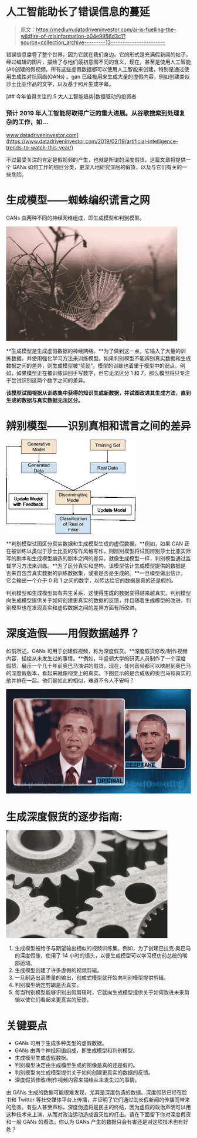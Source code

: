 # 人工智能助长了错误信息的蔓延

> 原文：<https://medium.datadriveninvestor.com/ai-is-fuelling-the-wildfire-of-misinformation-b04e9956d3c1?source=collection_archive---------13----------------------->

错误信息席卷了整个世界，因为它就在我们身边。它的形式是充满假新闻的帖子，经过编辑的图片，描绘了与他们最初意图不同的含义，现在，甚至是使用人工智能(AI)创建的假视频。所有这些虚假数据都可以使用人工智能来创建，特别是通过使用生成性对抗网络(GANs) 。gan 已经被用来生成大量的虚假内容，例如创建类似莎士比亚作品的文字，以及基于照片生成字幕。

[](https://www.datadriveninvestor.com/2019/02/19/artificial-intelligence-trends-to-watch-this-year/) [## 今年值得关注的 5 大人工智能趋势|数据驱动的投资者

### 预计 2019 年人工智能将取得广泛的重大进展。从谷歌搜索到处理复杂的工作，如…

www.datadriveninvestor.com](https://www.datadriveninvestor.com/2019/02/19/artificial-intelligence-trends-to-watch-this-year/) 

不过最受关注的肯定是假视频的产生，也就是所谓的深度假货。这篇文章将提供一个 GANs 如何工作的细目分类，更深入地研究深层的假货，以及与它们有关的一些危险。

# 生成模型——蜘蛛编织谎言之网

GANs 由两种不同的神经网络组成，即生成模型和判别模型。

![](img/b1aa351b3ac764b220f35fbe04e23faf.png)

**生成模型是生成虚假数据的神经网络。**为了做到这一点，它输入了大量的训练数据，并使用强化学习方法来训练模型。如果判别模型不能辨别真实数据和生成数据之间的差异，则生成模型被“奖励”。模型的训练也着重于模型中的弱点。例如，如果模型正在被训练识别手写数字，但它无法区分 1 和 7，那么模型将只专注于尝试识别这两个数字之间的差异。

**该模型试图根据从训练集中获得的知识生成新数据，并试图改进其生成方法，直到生成的数据与真实数据无法区分。**

# 辨别模型——识别真相和谎言之间的差异

![](img/3bc39488f6e14349c909351b69e1f203.png)

**判别模型试图区分真实数据和生成模型生成的虚假数据。**例如，如果 GAN 正在被训练以类似于莎士比亚的写作风格写作，则辨别模型将试图辨别莎士比亚实际写的剧本和生成模型编造的剧本之间的差异。就像生成模型一样，判别模型通过监督学习方法来训练。**为了区分真实和虚构，该模型估计生成模型提供的数据是否来自包含真实数据的训练数据集，或者是否是生成的。**一旦模型做出估计，它会输出一个介于 0 和 1 之间的数字，以传达给它的数据是真的还是假的。

判别模型和生成模型具有共生关系，这使得生成的数据变得越来越真实。判别模型向生成模型提供关于如何创建更真实的数据的反馈，并且随着生成模型的改进，判别模型也在发现真实和虚假数据之间的差异方面有所改进。

# 深度造假——用假数据越界？

如前所述，GANs 可用于创建假视频，称为深度假货。**深度假货修改/制作视频内容，描绘从未发生过的事情。**例如，华盛顿大学的研究人员制作了一个深度假货，展示一个几十年前奥巴马演讲的假货。现在，任何音频都可以映射到奥巴马的深度假版本，看起来就像视觉上的真实。下图显示的是合成版的奥巴马和真实的他并排在一起。他们是如此的相似，难道不令人不安吗？

![](img/b3985e7fcf93ec631e9d2230f2d9842e.png)

# 生成深度假货的逐步指南:

![](img/2d304685b01ed42b89c9bd8b4a17cf74.png)

1.  生成模型被给予与期望输出相似的视频训练集。例如，为了创建巴拉克·奥巴马的深度假像，使用了 14 小时的镜头，以便生成模型可以学习模仿前总统的嘴部运动。
2.  生成模型创建了许多虚假的视频剪辑。
3.  一旦制造出高质量的输出，创成式模型就开始向判别模型提供剪辑。
4.  判别模型确定剪辑是否真实。
5.  每当判别模型能够识别出假剪辑时，它就向生成模型提供关于如何改进未来剪辑以使它们看起来更真实的反馈。

# 关键要点

*   GANs 可用于生成多种类型的虚假数据。
*   GANs 由两个神经网络组成，即生成模型和判别模型。
*   生成模型生成虚假数据。
*   判别模型决定由生成模型生成的图像是真的还是假的。
*   判别模型向生成模型提供关于如何创建更真实的数据的反馈。
*   深度假货修改/制作视频内容来描绘从未发生过的事情。

由 GANs 生成的数据可能很难发现，尤其是深度伪造的数据。深度假货已经在脸书和 Twitter 等社交媒体平台上传播，并证明了它们通过助长假新闻的传播而带来的危害。有些人甚至声称，深度伪造将是民主的终结，因为虚假的政治声明可以用这种技术来上演，从而对政治运动造成毁灭性的打击。请在下面留下你对深度假货和一般 GANs 的看法。你认为 GANs 产生的数据只会有害还是对这项技术也有好处？